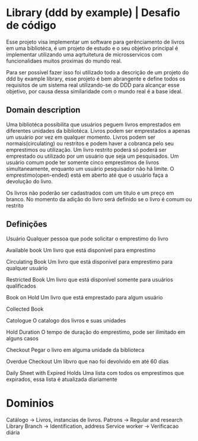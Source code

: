 # Library (ddd by example) | Desafio de código

Esse projeto visa implementar um software para gerênciamento de livros em uma bibliotéca, é um projeto de estudo 
e o seu objetivo principal é implementar utilizando uma aqrtuitetura de microsservicos com funcionalidaes 
muitos proximas do mundo real.

Para ser possível fazer isso foi utilizado todo a descrição de um projeto do ddd by example library, esse projeto 
é bem abrangente e define todos os requisitos de um sistema real utilizando-se do DDD para alcançar esse objetivo,
por causa dessa similaridade com o mundo real é a base ideal.

## Domain description

Uma bibliotéca possibilita que usuários peguem livros emprestados em diferentes unidades da bibliotéca. Livros podem ser emprestados a apenas um usuário por vez em qualquer momento. Livros podem ser normais(circulating) ou restritos e podem haver a cobranca pelo seu emprestimos ou utilização. Um livro restrito poderá só poderá ser emprestado ou utilizado por um usuário que seja um pesquisados. Um usuário comum pode ter somente cinco emprestimos de livros simultaneamente, enquanto um usuário pesquisador não há limite. O emprestimo(open-ended) está em aberto até que o usuário faça a devolução do livro.

Os livros não poderão ser cadastrados com um titulo e um preço em branco. No momento da adição do livro será definido se o 
livro é comum ou restrito

## Definições

Usuário
Qualquer pessoa que pode solicitar o emprestimo do livro

Available book
Um livro que está disponível para emprestimo

Circulating Book
Um livro que está disponivel para emprestimo para qualquer usuário

Restricted Book
Um livro que está disponível somente para usuários qualificados

Book on Hold
Um livro que está emprestado para algum usuário

Collected Book

Catologue
O catalogo dos livros e suas unidades

Hold Duration
O tempo de duração do emprestimo, pode ser ilimitado em alguns casos

Checkout
Pegar o livro em alguma unidade da biblioteca

Overdue Checkout
Um libvro que nao foi devolvido em até 60 dias

Daily Sheet with Expired Holds
Uma lista com todos os emprestimos que expirados, essa lista é atualizada diariamente


# Dominios

Catálogo -> Livros, instancias de livros.
Patrons -> Regular and research
Library Branch -> Identification, address
Service worker -> Verificacao diária



